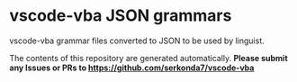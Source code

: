 # vscode-vba JSON grammars

vscode-vba grammar files converted to JSON to be used by linguist.

The contents of this repository are generated automatically.
**Please submit any Issues or PRs to https://github.com/serkonda7/vscode-vba**
